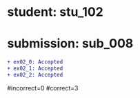 # student: stu_102
# submission: sub_008

```diff
+ ex02_0: Accepted
+ ex02_1: Accepted
+ ex02_2: Accepted
```
#incorrect=0
#correct=3
